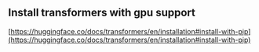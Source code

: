 ## Install transformers with gpu support
[https://huggingface.co/docs/transformers/en/installation#install-with-pip](https://huggingface.co/docs/transformers/en/installation#install-with-pip)
